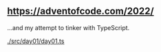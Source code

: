## https://adventofcode.com/2022/
...and my attempt to tinker with TypeScript.


[./src/day01/day01.ts](<./src/day01/day01.ts> "day 01")
